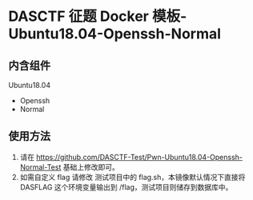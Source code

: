# DASCTF 征题 Docker 模板-Ubuntu18.04-Openssh-Normal
## 内含组件
Ubuntu18.04
- Openssh
- Normal

## 使用方法
1. 请在 https://github.com/DASCTF-Test/Pwn-Ubuntu18.04-Openssh-Normal-Test  基础上修改即可。
2. 如需自定义 flag 请修改 测试项目中的 flag.sh，本镜像默认情况下直接将 DASFLAG 这个环境变量输出到 /flag，测试项目则储存到数据库中。
